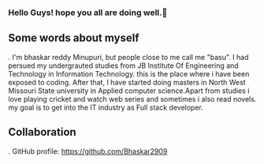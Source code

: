 ### Hello Guys! hope you all are doing well.👋

## Some words about myself
. I'm bhaskar reddy Minupuri, but people close to me call me "basu". I had persued my undergrauted studies from JB Institute Of Engineering and Technology in Information Technology. this is the place where i have been exposed to coding. After that, I have started doing masters in North West Missouri State university in Applied computer science.Apart from studies i love playing cricket and watch web series and sometimes i also read novels. my goal is to get into the IT industry as Full stack developer.

## Collaboration
. GitHub profile: https://github.com/Bhaskar2909



